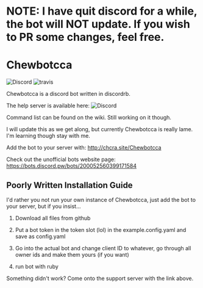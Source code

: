 # NOTE: I have quit discord for a while, the bot will NOT update. If you wish to PR some changes, feel free.

# Chewbotcca

![Discord](https://discordapp.com/api/guilds/200388197396512768/widget.png)
![travis](https://travis-ci.org/Chewsterchew/Chewbotcca.svg?branch=master)

Chewbotcca is a discord bot written in discordrb.

The help server is available here: ![Discord](https://discordapp.com/api/guilds/200388197396512768/widget.png)

Command list can be found on the wiki. Still working on it though.

I will update this as we get along, but currently Chewbotcca is really lame. I'm learning though stay with me.

Add the bot to your server with: http://chcra.site/Chewbotcca

Check out the unofficial bots website page: https://bots.discord.pw/bots/200052560399171584

## Poorly Written Installation Guide

I'd rather you not run your own instance of Chewbotcca, just add the bot to your server, but if you insist...

1) Download all files from github

2) Put a bot token in the token slot (lol) in the example.config.yaml and save as config.yaml

3) Go into the actual bot and change client ID to whatever, go through all owner ids and make them yours (if you want)

4) run bot with ruby

Something didn't work? Come onto the support server with the link above.

